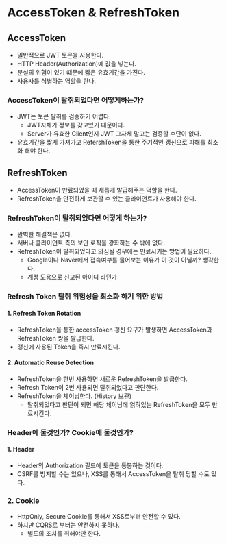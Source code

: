 # AccessToken & RefreshToken

## AccessToken
- 일반적으로 JWT 토큰을 사용한다.
- HTTP Header(Authorization)에 값을 넣는다.
- 분실의 위험이 있기 떄문에 짧은 유효기간을 가진다.
- 사용자를 식별하는 역할을 한다.

### AccessToken이 탈취되었다면 어떻게하는가?
- JWT는 토큰 탈취를 검증하기 어렵다.
    - JWT자체가 정보를 갖고있기 때문이다.
    - Server가 유효한 Client인지 JWT 그자체 말고는 검증할 수단이 없다.
- 유효기간을 짧게 가져가고 RefershToken을 통한 주기적인 갱신으로 피해를 최소화 해야 한다.

## RefreshToken
- AccessToken이 만료되었을 때 새롭게 발급해주는 역할을 한다.
- RefreshToken을 안전하게 보관할 수 있는 클라이언트가 사용해야 한다.

### RefreshToken이 탈취되었다면 어떻게 하는가?
- 완벽한 해결책은 없다.
- 서버나 클라이언트 측의 보안 로직을 강화하는 수 밖에 없다.
- RefreshToken이 탈취되었다고 의심될 경우에는 만료시키는 방법이 필요하다.
    - Google이나 Naver에서 접속여부를 물어보는 이유가 이 것이 아닐까? 생각한다.
    - 계정 도용으로 신고된 아이디 라던가

### Refresh Token 탈취 위험성을 최소화 하기 위한 방법

#### 1. Refresh Token Rotation 
- RefreshToken을 통한 accessToken 갱신 요구가 발생하면 AccessToken과 RefreshToken 쌍을 발급한다.
- 갱신에 사용된 Token을 즉시 만료시킨다.

#### 2. Automatic Reuse Detection
- RefreshToken을 한번 사용하면 새로운 RefreshToken을 발급한다.
- Refresh Token이 2번 사용되면 탈취되었다고 판단한다.
- RefreshToken을 체이닝한다. (History 보관)
  - 탈취되었다고 판단이 되면 해당 체이닝에 얽혀있는 RefreshToken을 모두 만료시킨다.

### Header에 둘것인가? Cookie에 둘것인가?

#### 1. Header
- Header의 Authorization 필드에 토큰을 동봉하는 것이다.
- CSRF를 방지할 수는 있으나, XSS를 통해서 AccessToken을 탈취 당할 수도 있다.

### 2. Cookie
- HttpOnly, Secure Cookie를 통해서 XSS로부터 안전할 수 있다.
- 하지만 CQRS로 부터는 안전하지 못하다.
  - 별도의 조치를 취해야만 한다.